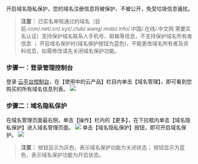 开启域名隐私保护，您的域名注册信息将被保护、不被公开，免受垃圾信息骚扰。
>**注意：**
>已实名审核通过的域名（目前.com/.net/.cn/.xyz/.club/.wang/.mobi/.info/.中国/.在线/.中文网 需要实名认证）支持保护域名联系人手机号、邮箱等信息，不支持保护域名所有者信息 ；
>开启域名保护时(域名保护按钮为蓝色)，不能更改域名所有者及资料信息，如需修改请先关闭域名保护功能。

### 步骤一：登录管理控制台
登录 [云平台控制台](http://console.tce.fsphere.cn/)，在【使用中的云产品】栏目内单击【域名管理】，即可看到您购买的所有域名信息列表。
![](http://imgcache.tcecqpoc.fsphere.cn/image/mc.qcloudimg.com/static/img/da4ba43894682972815e6deb5f040e50/image.png)
### 步骤二：域名隐私保护
在域名管理页面最右侧，单击【操作】栏内的【更多】，在下拉框内单击【域名隐私保护】进入域名管理页面。
![](http://imgcache.tcecqpoc.fsphere.cn/image/mc.qcloudimg.com/static/img/e059efc5b982a1197d1180c61e13c182/image.png)
单击【域名隐私保护】按钮，即可开启域名保护。
![](http://imgcache.tcecqpoc.fsphere.cn/image/mc.qcloudimg.com/static/img/50d93b3dc1cad70f3e793473d92d41de/image.png)
>**注意：**
>按钮显示为灰色，表示域名保护功能为关闭状态；
>按钮显示为蓝色，表示域名保护功能为开启状态。